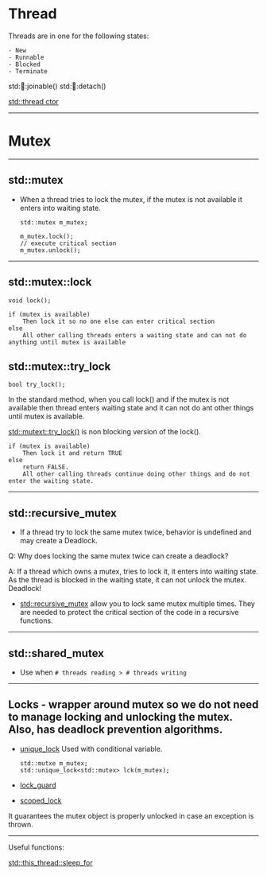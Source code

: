 # Thread

Threads are in one for the following states:

    - New
    - Runnable
    - Blocked
    - Terminate

std::thread::joinable()
std::thread::detach()

[std::thread ctor](https://en.cppreference.com/w/cpp/thread/thread/thread)

---

# Mutex

---

## std::mutex

- When a thread tries to lock the mutex, if the mutex is not available it enters into waiting state.

    ```
    std::mutex m_mutex;

    m_mutex.lock();
    // execute critical section
    m_mutex.unlock();
    ```

---

## std::mutex::lock
    void lock();

```
if (mutex is available)
    Then lock it so no one else can enter critical section
else 
    All other calling threads enters a waiting state and can not do anything until mutex is available
```

## std::mutex::try_lock
    bool try_lock();

In the standard method, when you call lock() and if the mutex is not available then thread enters waiting state and it can not do ant other things until mutex is available.

[std::mutext::try_lock()](https://en.cppreference.com/w/cpp/thread/mutex/try_lock) is non blocking version of the lock().

```
if (mutex is available)
    Then lock it and return TRUE
else 
    return FALSE.
    All other calling threads continue doing other things and do not enter the waiting state.
```
---

## std::recursive_mutex
 
 - If a thread try to lock the same mutex twice, behavior is undefined and may create a Deadlock.

Q: Why does locking the same mutex twice can create a deadlock?

A: If a thread which owns a mutex, tries to lock it, it enters into waiting state. As the thread is blocked in the waiting state, it can not unlock the mutex. Deadlock! 

 - [std::recursive_mutex](https://en.cppreference.com/w/cpp/thread/recursive_mutex) allow you to lock same mutex multiple times. They are needed to protect the critical section of the code in a recursive functions.

---

## std::shared_mutex

- Use when `# threads reading > # threads writing`

---

## Locks - wrapper around mutex so we do not need to manage locking and unlocking the mutex. Also, has deadlock prevention algorithms.

 - [unique_lock](http://www.cplusplus.com/reference/mutex/unique_lock/)
    Used with conditional variable. 
    
    ```
    std::mutxe m_mutex;
    std::unique_lock<std::mutex> lck(m_mutex);
    ```

 - [lock_guard](http://www.cplusplus.com/reference/mutex/lock_guard/)

 - [scoped_lock](https://en.cppreference.com/w/cpp/thread/scoped_lock)

It guarantees the mutex object is properly unlocked in case an exception is thrown.

---

Useful functions:

[std::this_thread::sleep_for](https://en.cppreference.com/w/cpp/thread/sleep_for)